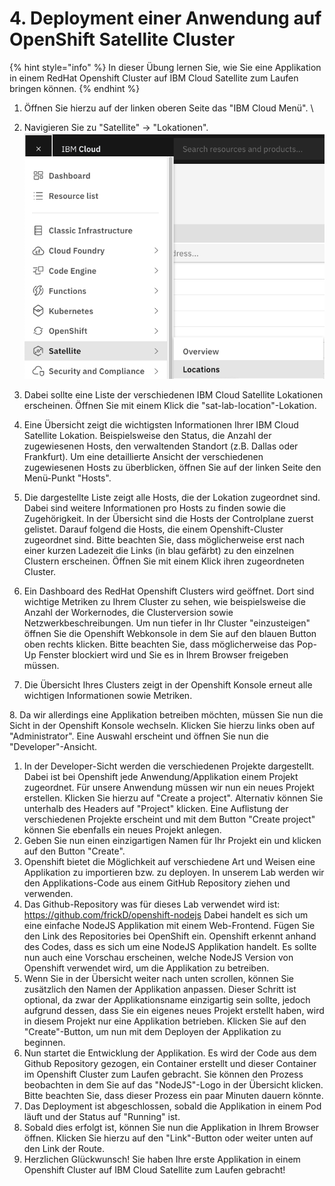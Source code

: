 # 4. Deployment einer Anwendung auf OpenShift Satellite Cluster

{% hint style="info" %}
In dieser Übung lernen Sie, wie Sie eine Applikation in einem RedHat Openshift Cluster auf IBM Cloud Satellite zum Laufen bringen können.&#x20;
{% endhint %}



1. Öffnen Sie hierzu auf der linken oberen Seite das "IBM Cloud Menü". \

2. Navigieren Sie zu "Satellite" -> "Lokationen".\
   &#x20;![](<.gitbook/assets/image (41).png>)
3. Dabei sollte eine Liste der verschiedenen IBM Cloud Satellite Lokationen erscheinen. Öffnen Sie mit einem Klick die "sat-lab-location"-Lokation.
4. Eine Übersicht zeigt die wichtigsten Informationen Ihrer IBM Cloud Satellite Lokation. Beispielsweise den Status, die Anzahl der zugewiesenen Hosts, den verwaltenden Standort (z.B. Dallas oder Frankfurt). Um eine detaillierte Ansicht der verschiedenen zugewiesenen Hosts zu überblicken, öffnen Sie auf der linken Seite den Menü-Punkt "Hosts".&#x20;
5. Die dargestellte Liste zeigt alle Hosts, die der Lokation zugeordnet sind. Dabei sind weitere Informationen pro Hosts zu finden sowie die Zugehörigkeit. In der Übersicht sind die Hosts der Controlplane zuerst gelistet. Darauf folgend die Hosts, die einem Openshift-Cluster zugeordnet sind. Bitte beachten Sie, dass möglicherweise erst nach einer kurzen Ladezeit die Links (in blau gefärbt) zu den einzelnen Clustern erscheinen. Öffnen Sie mit einem Klick ihren zugeordneten Cluster.&#x20;
6. Ein Dashboard des RedHat Openshift Clusters wird geöffnet. Dort sind wichtige Metriken zu Ihrem Cluster zu sehen, wie beispielsweise die Anzahl der Workernodes, die Clusterversion sowie Netzwerkbeschreibungen. Um nun tiefer in Ihr Cluster "einzusteigen" öffnen Sie die Openshift Webkonsole in dem Sie auf den blauen Button oben rechts klicken. Bitte beachten Sie, dass möglicherweise das Pop-Up Fenster blockiert wird und Sie es in Ihrem Browser freigeben müssen.&#x20;
7. Die Übersicht Ihres Clusters zeigt in der Openshift Konsole erneut alle wichtigen Informationen sowie Metriken.&#x20;

8\.  Da wir allerdings eine Applikation betreiben möchten, müssen Sie nun die Sicht in der Openshift Konsole wechseln. Klicken Sie hierzu links oben auf "Administrator". Eine Auswahl erscheint und öffnen Sie nun die "Developer"-Ansicht.&#x20;

1. In der Developer-Sicht werden die verschiedenen Projekte dargestellt. Dabei ist bei Openshift jede Anwendung/Applikation einem Projekt zugeordnet. Für unsere Anwendung müssen wir nun ein neues Projekt erstellen. Klicken Sie hierzu auf "Create a project".  Alternativ können Sie unterhalb des Headers auf "Project" klicken. Eine Auflistung der verschiedenen Projekte erscheint und mit dem Button "Create project" können Sie ebenfalls ein neues Projekt anlegen.&#x20;
2. Geben Sie nun einen einzigartigen Namen für Ihr Projekt ein und klicken auf den Button "Create".&#x20;
3. Openshift bietet die Möglichkeit auf verschiedene Art und Weisen eine Applikation zu importieren bzw. zu deployen. In unserem Lab werden wir den Applikations-Code aus einem GitHub Repository ziehen und verwenden.&#x20;
4. Das Github-Repository was für dieses Lab verwendet wird ist: https://github.com/frickD/openshift-nodejs Dabei handelt es sich um eine einfache NodeJS Applikation mit einem Web-Frontend. Fügen Sie den Link des Repositories bei OpenShift ein. Openshift erkennt anhand des Codes, dass es sich um eine NodeJS Applikation handelt. Es sollte nun auch eine Vorschau erscheinen, welche NodeJS Version von Openshift verwendet wird, um die Applikation zu betreiben.&#x20;
5. Wenn Sie in der Übersicht weiter nach unten scrollen, können Sie zusätzlich den Namen der Applikation anpassen. Dieser Schritt ist optional, da zwar der Applikationsname einzigartig sein sollte, jedoch aufgrund dessen, dass Sie ein eigenes neues Projekt erstellt haben, wird in diesem Projekt nur eine Applikation betrieben. Klicken Sie auf den "Create"-Button, um nun mit dem Deployen der Applikation zu beginnen.&#x20;
6. Nun startet die Entwicklung der Applikation. Es wird der Code aus dem Github Repository gezogen, ein Container erstellt und dieser Container im Openshift Cluster zum Laufen gebracht. Sie können den Prozess beobachten in dem Sie auf das "NodeJS"-Logo in der Übersicht klicken. Bitte beachten Sie, dass dieser Prozess ein paar Minuten dauern könnte.&#x20;
7. Das Deployment ist abgeschlossen, sobald die Applikation in einem Pod läuft und der Status auf "Running" ist.&#x20;
8. Sobald dies erfolgt ist, können Sie nun die Applikation in Ihrem Browser öffnen. Klicken Sie hierzu auf den "Link"-Button oder weiter unten auf den Link der Route.
9. Herzlichen Glückwunsch! Sie haben Ihre erste Applikation in einem Openshift Cluster auf IBM Cloud Satellite zum Laufen gebracht!&#x20;
